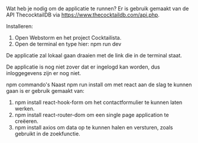 Wat heb je nodig om de applicatie te runnen?
Er is gebruik gemaakt van de API ThecocktailDB via https://www.thecocktaildb.com/api.php.

Installeren:
1. Open Webstorm en het project Cocktailista.
2. Open de terminal en type hier: npm run dev

De applicatie zal lokaal gaan draaien met de link die in de terminal staat.

De applicatie is nog niet zover dat er ingelogd kan worden, dus inloggegevens zijn er nog niet.


npm commando's
Naast npm run install om met react aan de slag te kunnen gaan is er gebruik gemaakt van:
1. npm install react-hook-form om het contactformulier te kunnen laten werken.
2. npm install react-router-dom om een single page application te creëeren.
3. npm install axios om data op te kunnen halen en versturen, zoals gebruikt in de zoekfunctie. 
